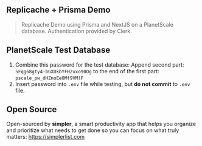 ## Replicache + Prisma Demo

> Replicache Demo using Prisma and NextJS on a PlanetScale database. Authentication provided by Clerk.

## PlanetScale Test Database

1. Combine this password for the test database: Append second part: `5Fqg68gty4-bGXDkbYFH2uxo90Og` to the end of the first part: `pscale_pw_dHZnoEeOMf9VMlF`
2. Insert password into `.env` file while testing, but **do not commit** to `.env` file.

## Open Source

Open-sourced by **simpler**, a smart productivity app that helps you organize and prioritize what needs to get done so you can focus on what truly matters: https://simplerlist.com

